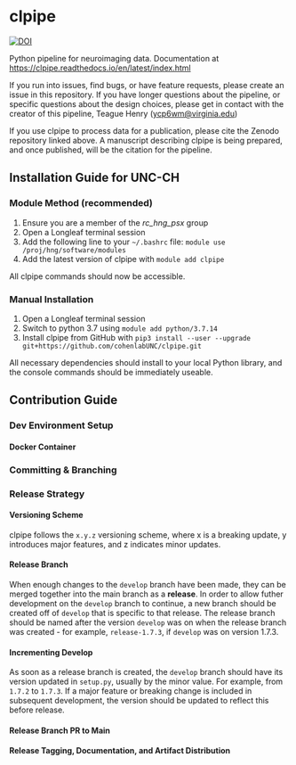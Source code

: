 # clpipe 
[![DOI](https://zenodo.org/badge/165096390.svg)](https://zenodo.org/badge/latestdoi/165096390)

Python pipeline for neuroimaging data. Documentation at https://clpipe.readthedocs.io/en/latest/index.html

If you run into issues, find bugs, or have feature requests, please create an issue in this repository. 
If you have longer questions about the pipeline, or specific questions about the design choices, 
please get in contact with the creator of this pipeline, Teague Henry (ycp6wm@virginia.edu)

If you use clpipe to process data for a publication,
please cite the Zenodo repository linked above. 
A manuscript describing clpipe is being prepared, and once published,
will be the citation for the pipeline.

## Installation Guide for UNC-CH

### Module Method (recommended)
1. Ensure you are a member of the *rc_hng_psx* group
1. Open a Longleaf terminal session
2. Add the following line to your `~/.bashrc` file:
`module use /proj/hng/software/modules`
3. Add the latest version of clpipe with `module add clpipe`

All clpipe commands should now be accessible.

### Manual Installation

1. Open a Longleaf terminal session
2. Switch to python 3.7 using `module add python/3.7.14`
3. Install clpipe from GitHub with 
```pip3 install --user --upgrade  git+https://github.com/cohenlabUNC/clpipe.git```

All necessary dependencies should install to your local Python library, 
and the console commands should be immediately useable.

## Contribution Guide

### Dev Environment Setup

#### Docker Container

### Committing & Branching

### Release Strategy

#### Versioning Scheme

clpipe follows the `x.y.z` versioning scheme, where x is a breaking update, y introduces
major features, and z indicates minor updates.

#### Release Branch

When enough changes to the `develop` branch have been made, they can be merged together into
the main branch as a **release**. In order to allow futher development on the `develop`
branch to continue, a new branch should be created off of `develop` that is specific to that release.
The release branch should be named after the version `develop` was on when the release
branch was created - for example, `release-1.7.3`, if `develop` was on version 1.7.3.

#### Incrementing Develop

As soon as a release branch is created, the `develop` branch should have its version
updated in `setup.py`, usually by the minor value. For example, from `1.7.2` to `1.7.3`. If a major feature or breaking change
is included in subsequent development, the version should be updated to reflect this before release.

#### Release Branch PR to Main

#### Release Tagging, Documentation, and Artifact Distribution

